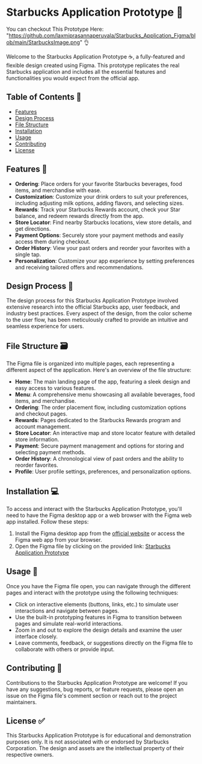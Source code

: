 # Starbucks Application Prototype 🍵

You can checkout This Prototype Here: "https://github.com/laxmiprasannaperuvala/Starbucks_Application_Figma/blob/main/StarbucksImage.png" 👌

Welcome to the Starbucks Application Prototype ☕, a fully-featured and flexible design created using Figma. This prototype replicates the real Starbucks application and includes all the essential features and functionalities you would expect from the official app.

## Table of Contents 📝

- [Features](#features)
- [Design Process](#design-process)
- [File Structure](#file-structure)
- [Installation](#installation)
- [Usage](#usage)
- [Contributing](#contributing)
- [License](#license)

## Features 🚀

- **Ordering**: Place orders for your favorite Starbucks beverages, food items, and merchandise with ease.
- **Customization**: Customize your drink orders to suit your preferences, including adjusting milk options, adding flavors, and selecting sizes.
- **Rewards**: Track your Starbucks Rewards account, check your Star balance, and redeem rewards directly from the app.
- **Store Locator**: Find nearby Starbucks locations, view store details, and get directions.
- **Payment Options**: Securely store your payment methods and easily access them during checkout.
- **Order History**: View your past orders and reorder your favorites with a single tap.
- **Personalization**: Customize your app experience by setting preferences and receiving tailored offers and recommendations.

## Design Process 🎨
The design process for this Starbucks Application Prototype involved extensive research into the official Starbucks app, user feedback, and industry best practices. Every aspect of the design, from the color scheme to the user flow, has been meticulously crafted to provide an intuitive and seamless experience for users.

## File Structure 🗃️

The Figma file is organized into multiple pages, each representing a different aspect of the application. Here's an overview of the file structure:

- **Home**: The main landing page of the app, featuring a sleek design and easy access to various features.
- **Menu**: A comprehensive menu showcasing all available beverages, food items, and merchandise.
- **Ordering**: The order placement flow, including customization options and checkout pages.
- **Rewards**: Pages dedicated to the Starbucks Rewards program and account management.
- **Store Locator**: An interactive map and store locator feature with detailed store information.
- **Payment**: Secure payment management and options for storing and selecting payment methods.
- **Order History**: A chronological view of past orders and the ability to reorder favorites.
- **Profile**: User profile settings, preferences, and personalization options.

## Installation 💻

To access and interact with the Starbucks Application Prototype, you'll need to have the Figma desktop app or a web browser with the Figma web app installed. Follow these steps:

1. Install the Figma desktop app from the [official website](https://www.figma.com/downloads/) or access the Figma web app from your browser.
2. Open the Figma file by clicking on the provided link: [Starbucks Application Prototype](https://www.figma.com/file/your-file-url)

## Usage 🔄️

Once you have the Figma file open, you can navigate through the different pages and interact with the prototype using the following techniques:

- Click on interactive elements (buttons, links, etc.) to simulate user interactions and navigate between pages.
- Use the built-in prototyping features in Figma to transition between pages and simulate real-world interactions.
- Zoom in and out to explore the design details and examine the user interface closely.
- Leave comments, feedback, or suggestions directly on the Figma file to collaborate with others or provide input.

## Contributing 🤝

Contributions to the Starbucks Application Prototype are welcome! If you have any suggestions, bug reports, or feature requests, please open an issue on the Figma file's comment section or reach out to the project maintainers.

## License ✅

This Starbucks Application Prototype is for educational and demonstration purposes only. It is not associated with or endorsed by Starbucks Corporation. The design and assets are the intellectual property of their respective owners.
